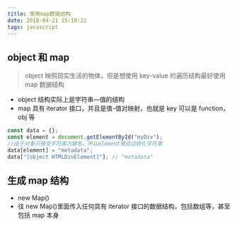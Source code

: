 ```yaml
---
title: 使用map数据结构
date: 2018-04-21 15:10:22
tags: javascript
---
```


## object 和 map

> object 映照现实生活的物体，但是想使用 key-value 的遍历结构最好使用 map 数据结构

* object 结构实际上是字符串—值的结构
* map 具有 iterator 接口，并且是值-值对映射，也就是 key 可以是 function，obj 等

```javascript
const data = {};
const element = document.getElementById("myDiv");
//由于对象只接受字符串为键名，所以element被自动转化字符串
data[element] = "metadata";
data["[object HTMLDivElement]"]; // "metadata"
```

## 生成 map 结构

* new Map()
* 往 new Map()里面传入任何具有 iterator 接口的数据结构，包括数组等，甚至包括 map 本身
